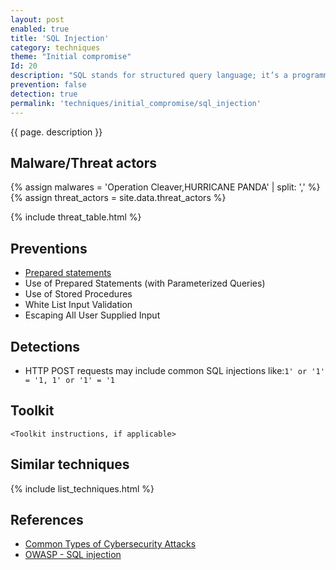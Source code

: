 ```yaml
---
layout: post
enabled: true
title: 'SQL Injection'
category: techniques
theme: "Initial compromise"
Id: 20
description: "SQL stands for structured query language; it’s a programming language used to communicate with databases. Many of the servers that store critical data for websites and services use SQL to manage the data in their databases. A SQL injection attack specifically targets this kind of server, using malicious code to get the server to divulge information it normally wouldn’t. This is especially problematic if the server stores private customer information from the website, such as credit card numbers, usernames and passwords (credentials), or other personally identifiable information, which are tempting and lucrative targets for an attacker."
prevention: false
detection: true
permalink: 'techniques/initial_compromise/sql_injection'
---
```

{{ page. description }}



## Malware/Threat actors

{% assign malwares = 'Operation Cleaver,HURRICANE PANDA' | split: ',' %}
{% assign threat_actors = site.data.threat_actors %}

{% include threat_table.html %}

## Preventions

* [Prepared statements](https://github.com/OWASP/CheatSheetSeries/blob/master/cheatsheets/SQL_Injection_Prevention_Cheat_Sheet.md)
* Use of Prepared Statements (with Parameterized Queries)
* Use of Stored Procedures
* White List Input Validation
* Escaping All User Supplied Input

## Detections
* HTTP POST requests may include common SQL injections like:`1' or '1' = '1, 1' or '1' = '1`

## Toolkit

`<Toolkit instructions, if applicable>`

## Similar techniques

{% include list_techniques.html %}


## References

* [Common Types of Cybersecurity Attacks](https://www.rapid7.com/fundamentals/types-of-attacks/)
* [OWASP - SQL injection](https://www.owasp.org/index.php/SQL_Injection)
